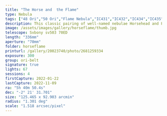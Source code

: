 ```yaml
---
title: "The Horse and  the Flame"
type: Nebula
tags: ["48 Ori","50 Ori","Flame Nebula","IC431","IC432","IC434","IC435","NGC2023","NGC2024","Orion B","The star Alnitak (ζ Ori)","The star σ Ori"]
description: This classic pairing of well-named nebulae Horsehead and Flame is one of my favorite regions in the night sky. It has a bit of everything, from a brilliantly shining star to bright tongues of heat blazing from the Flame Nebula, to the horse head's shadow casting a silhouette on billowing intergalactic dust. I'll keep improving my technique for this target!
image: /assets/images/gallery/horseflame/thumb.jpg
telescope: Svbony sv503 70ED
length: "336mm"
aperture: "70mm"
folder: horseflame
printurl: /gallery/20023740/photo/2681259334
exposure: 300 
group: ori-belt
signature: true
lights: 67
sessions: 4
firstCapture: 2022-01-22 
lastCapture: 2022-11-09
ra: "5h 40m 50.4s"
dec: "-2° 21' 31.701"
size: "125.465 x 92.903 arcmin"
radius: "1.301 deg"
scale: "1.518 arcsec/pixel"
---
```

